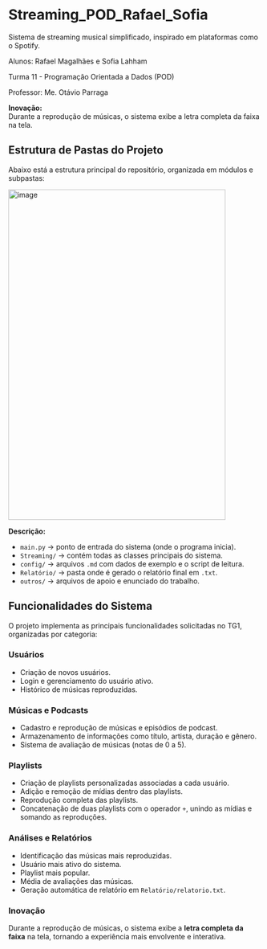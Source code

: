 # Streaming_POD_Rafael_Sofia

Sistema de streaming musical simplificado, inspirado em plataformas como o Spotify.

Alunos: Rafael Magalhães e Sofia Lahham

Turma 11 - Programação Orientada a Dados (POD)

Professor: Me. Otávio Parraga

**Inovação:**  
Durante a reprodução de músicas, o sistema exibe a letra completa da faixa na tela.


## Estrutura de Pastas do Projeto

Abaixo está a estrutura principal do repositório, organizada em módulos e subpastas:


<img width="433" height="658" alt="image" src="https://github.com/user-attachments/assets/6da4e6bc-d98c-46d6-b7bd-23045505bbbd" />

**Descrição:**
- `main.py` → ponto de entrada do sistema (onde o programa inicia).  
- `Streaming/` → contém todas as classes principais do sistema.  
- `config/` → arquivos `.md` com dados de exemplo e o script de leitura.  
- `Relatório/` → pasta onde é gerado o relatório final em `.txt`.  
- `outros/` → arquivos de apoio e enunciado do trabalho.

## Funcionalidades do Sistema

O projeto implementa as principais funcionalidades solicitadas no TG1, organizadas por categoria:

### Usuários
- Criação de novos usuários.  
- Login e gerenciamento do usuário ativo.  
- Histórico de músicas reproduzidas.

### Músicas e Podcasts
- Cadastro e reprodução de músicas e episódios de podcast.  
- Armazenamento de informações como título, artista, duração e gênero.  
- Sistema de avaliação de músicas (notas de 0 a 5).  

### Playlists
- Criação de playlists personalizadas associadas a cada usuário.  
- Adição e remoção de mídias dentro das playlists.  
- Reprodução completa das playlists.  
- Concatenação de duas playlists com o operador `+`, unindo as mídias e somando as reproduções.  

### Análises e Relatórios
- Identificação das músicas mais reproduzidas.  
- Usuário mais ativo do sistema.  
- Playlist mais popular.  
- Média de avaliações das músicas.  
- Geração automática de relatório em `Relatório/relatorio.txt`.  

### Inovação
Durante a reprodução de músicas, o sistema exibe a **letra completa da faixa** na tela, tornando a experiência mais envolvente e interativa.
